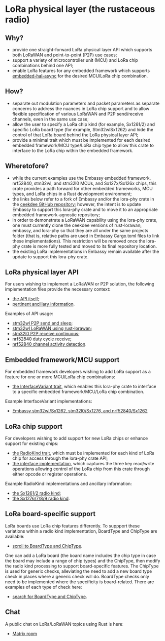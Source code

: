 # LoRa physical layer (the rustaceous radio)

## Why?

- provide one straight-forward LoRa physical layer API which supports both LoRaWAN and point-to-point (P2P) use cases;
- support a variety of microcontroller unit (MCU) and LoRa chip combinations behind one API;
- enable LoRa features for any embedded framework which supports <a href="https://github.com/rust-embedded/embedded-hal/tree/master/embedded-hal-async/src/">embedded-hal-async</a> for the desired MCU/LoRa chip combination.

## How?

- separate out modulation parameters and packet parameters as separate concerns to address the nuances in LoRa chip support and to allow flexible specification of various LoRaWAN and P2P send/receive channels, even in the same use case;
- allow the user to specify a LoRa chip kind (for example, Sx1261/2) and specific LoRa board type (for example, Stm32wlSx1262) and hide the control of that LoRa board behind the LoRa physical layer API;
- provide a minimal trait which must be implemented for each desired embedded framework/MCU type/LoRa chip type to allow this crate to interface to the LoRa chip within the embedded framework.

## Wheretofore?

- while the current examples use the Embassy embedded framework, nrf52840, stm32wl, and stm32l0 MCUs, and Sx127x/Sx126x chips, this crate provides a path forward for other embedded frameworks, MCU types, and LoRa chips in a Rust development environment;
- the links below refer to a fork of Embassy and/or the lora-phy crate in the <a href="https://github.com/ceekdee">ceekdee GitHub repository</a>; however, the intent is to update Embassy to support this lora-phy crate and to move it to an appropriate embedded framework-agnostic repository;
- in order to demonstrate a LoRaWAN capability using the lora-phy crate, one must currently clone the ceekdee versions of rust-lorawan, embassy, and lora-phy so that they are all under the same projects folder (that is, relative paths are used in Embassy Cargo.toml files to link these implementations).  This restriction will be removed once the lora-phy crate is more fully tested and moved to its final repository location.
- the existing LoRa implementations in Embassy remain available after the update to support this lora-phy crate.

## LoRa physical layer API

For users wishing to implement a LoRaWAN or P2P solution, the following implementation files provide the necessary context:

- <a href="https://github.com/ceekdee/lora-phy/blob/main/src/lib.rs">the API itself</a>;
- <a href="https://github.com/ceekdee/lora-phy/blob/main/src/mod_params.rs">pertinent ancillary information</a>.

Examples of API usage:

- <a href="https://github.com/ceekdee/embassy/blob/master/examples/stm32wl/src/bin/lora_p2p_send.rs">stm32wl P2P send and sleep</a>;
- <a href="https://github.com/ceekdee/embassy/blob/master/examples/stm32wl/src/bin/lora_lorawan.rs">stm32wl LoRaWAN using rust-lorawan</a>;
- <a href="https://github.com/ceekdee/embassy/blob/master/examples/stm32l0/src/bin/lora_p2p_receive.rs">stm32l0 P2P receive continuous</a>;
- <a href="https://github.com/ceekdee/embassy/blob/master/examples/nrf52840/src/bin/lora_p2p_receive_duty_cycle.rs">nrf52840 duty cycle receive</a>;
- <a href="https://github.com/ceekdee/embassy/blob/master/examples/nrf52840/src/bin/lora_cad.rs">nrf52840 channel activity detection</a>.

## Embedded framework/MCU support

For embedded framework developers wishing to add LoRa support as a feature for one or more MCU/LoRa chip combinations:

- <a href="https://github.com/ceekdee/lora-phy/blob/main/src/mod_traits.rs">the InterfaceVariant trait</a>, which enables this lora-phy crate to interface to a specific embedded framework/MCU/LoRa chip combination.

Example InterfaceVariant implementations:

- <a href="https://github.com/ceekdee/embassy/blob/master/embassy-lora/src/iv.rs">Embassy stm32wl/Sx1262, stm32l0/Sx1276, and nrf52840/Sx1262</a>

## LoRa chip support

For developers wishing to add support for new LoRa chips or enhance support for existing chips:

- <a href="https://github.com/ceekdee/lora-phy/blob/main/src/mod_traits.rs">the RadioKind trait</a>, which must be implemented for each kind of LoRa chip for access through the lora-phy crate API;
- <a href="https://github.com/ceekdee/lora-phy/blob/main/src/interface.rs">the interface implementation</a>, which captures the three key read/write operations allowing control of the LoRa chip from this crate through either opcode or register operations.

Example RadioKind implementations and ancillary information:

- <a href="https://github.com/ceekdee/lora-phy/tree/main/src/sx1261_2">the Sx1261/2 radio kind</a>;
- <a href="https://github.com/ceekdee/lora-phy/tree/main/src/sx1276_7_8_9">the Sx1276/7/8/9 radio kind</a>.

## LoRa board-specific support

LoRa boards use LoRa chip features differently.  To suppport these variations within a radio kind implementation, BoardType and ChipType are available:

- <a href="https://github.com/ceekdee/lora-phy/blob/main/src/mod_params.rs">scroll to BoardType and ChipType</a>.

One can add a LoRa board (the board name includes the chip type in case the board may include a range of chip types) and the ChipType, then modify the radio kind processing to support board-specific features.  The ChipType is used for generic checks, alleviating the need to add a new board type check in places where a generic check will do.  BoardType checks only need to be implemented where the specificity is board-related.  There are examples of each type of check here:

- <a href="https://github.com/ceekdee/lora-phy/blob/main/src/sx1261_2/mod.rs">search for BoardType and ChipType</a>.

## Chat

A public chat on LoRa/LoRaWAN topics using Rust is here:

- <a href="https://matrix.to/#/#public-lora-wan-rs:matrix.org">Matrix room</a>
